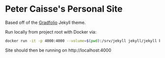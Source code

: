 # Peter Caisse's Personal Site

Based off of the [Gradfolio](https://github.com/jitinnair1/gradfolio) Jekyll theme.

Run locally from project root with Docker via:

```bash
docker run -it -p 4000:4000 --volume=$(pwd):/srv/jekyll jekyll/jekyll bash -c "jekyll build && jekyll serve"
```

Site should then be running on http://localhost:4000

